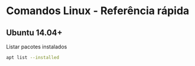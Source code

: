 # Comandos Linux - Referência rápida

## Ubuntu 14.04+

Listar pacotes instalados
```bash
apt list --installed
```